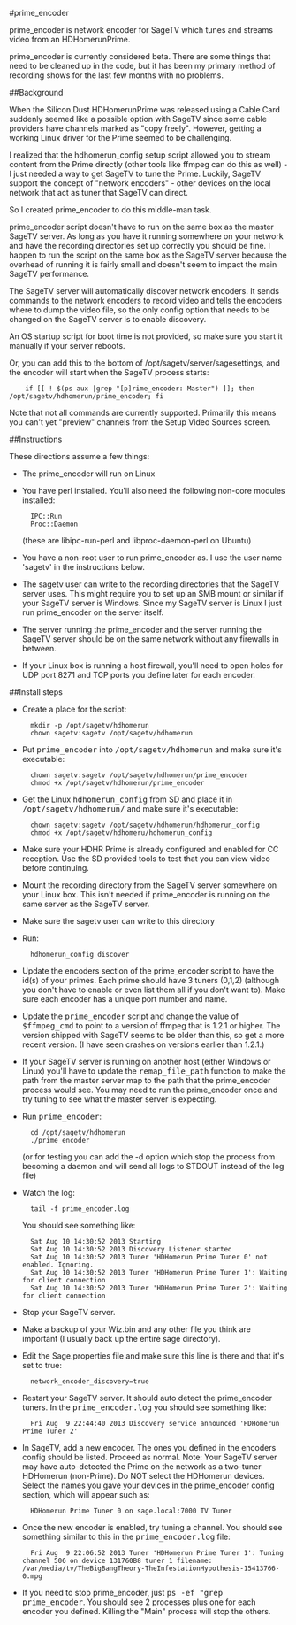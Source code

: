 #prime_encoder

prime_encoder is network encoder for SageTV which tunes and streams video from an HDHomerunPrime.

prime_encoder is currently considered beta. There are some things that need to be cleaned up in
the code, but it has been my primary method of recording shows for the last few months with no problems.

##Background

When the Silicon Dust HDHomerunPrime was released using a Cable Card suddenly seemed like a possible
option with SageTV since some cable providers have channels marked as "copy freely". However, getting
a working Linux driver for the Prime seemed to be challenging.

I realized that the hdhomerun_config setup script allowed you to stream content from the Prime directly
(other tools like ffmpeg can do this as well) - I just needed a way to get SageTV to tune the Prime.
Luckily, SageTV support the concept of "network encoders" - other devices on the local network that act
as tuner that SageTV can direct.

So I created prime_encoder to do this middle-man task.

prime_encoder script doesn't have to run on the same box as the master SageTV server. As long as you
have it running somewhere on your network and have the recording directories set up correctly you
should be fine. I happen to run the script on the same box as the SageTV server because the overhead of
running it is fairly small and doesn't seem to impact the main SageTV performance.

The SageTV server will automatically discover network encoders. It sends commands to the network encoders
to record video and tells the encoders where to dump the video file, so the only config option that needs to
be changed on the SageTV server is to enable discovery.

An OS startup script for boot time is not provided, so make sure you start it manually if your server reboots.

Or, you can add this to the bottom of /opt/sagetv/server/sagesettings, and the encoder will start when
the SageTV process starts:

        if [[ ! $(ps aux |grep "[p]rime_encoder: Master") ]]; then /opt/sagetv/hdhomerun/prime_encoder; fi

Note that not all commands are currently supported. Primarily this means you can't yet "preview" channels
from the Setup Video Sources screen.

##Instructions

These directions assume a few things:

* The prime_encoder will run on Linux
* You have perl installed. You'll also need the following non-core modules installed:

        IPC::Run
        Proc::Daemon
   
  (these are libipc-run-perl and libproc-daemon-perl on Ubuntu)

* You have a non-root user to run prime_encoder as.  I use the user name 'sagetv' in the instructions below.
* The sagetv user can write to the recording directories that the SageTV server uses. This might require
  you to set up an SMB mount or similar if your SageTV server is Windows. Since my SageTV server is Linux
  I just run prime_encoder on the server itself.
* The server running the prime_encoder and the server running the SageTV server should be on the same
  network without any firewalls in between.
* If your Linux box is running a host firewall, you'll need to open holes for UDP port 8271 and TCP
  ports you define later for each encoder.

##Install steps

* Create a place for the script:

        mkdir -p /opt/sagetv/hdhomerun
        chown sagetv:sagetv /opt/sagetv/hdhomerun

* Put <tt>prime_encoder</tt> into <tt>/opt/sagetv/hdhomerun</tt> and make sure it's executable:
 
        chown sagetv:sagetv /opt/sagetv/hdhomerun/prime_encoder
        chmod +x /opt/sagetv/hdhomerun/prime_encoder

* Get the Linux <tt>hdhomerun_config</tt> from SD and place it in <tt>/opt/sagetv/hdhomerun/</tt>
  and make sure it's executable:

        chown sagetv:sagetv /opt/sagetv/hdhomerun/hdhomerun_config
        chmod +x /opt/sagetv/hdhomeru/hdhomerun_config

* Make sure your HDHR Prime is already configured and enabled for CC reception. Use the SD provided tools
  to test that you can view video before continuing.
* Mount the recording directory from the SageTV server somewhere on your Linux box. This isn't needed if
  prime_encoder is running on the same server as the SageTV server.
* Make sure the sagetv user can write to this directory
* Run:

        hdhomerun_config discover

* Update the encoders section of the prime_encoder script to have the id(s) of your primes. Each prime
  should have 3 tuners (0,1,2) (although you don't have to enable or even list them all if you don't want
  to). Make sure each encoder has a unique port number and name.
* Update the <tt>prime_encoder</tt> script and change the value of <tt>$ffmpeg_cmd</tt> to point to a
  version of ffmpeg that is 1.2.1 or higher. The version shipped with SageTV seems to be older than this,
  so get a more recent version. (I have seen crashes on versions earlier than 1.2.1.)
* If your SageTV server is running on another host (either Windows or Linux) you'll have to update
  the <tt>remap_file_path</tt> function to make the path from the master server map to the path that the
  prime_encoder process would see.  You may need to run the prime_encoder once and try tuning to see
  what the master server is expecting.
* Run <tt>prime_encoder</tt>:

        cd /opt/sagetv/hdhomerun
        ./prime_encoder

   (or for testing you can add the -d option which stop the process from becoming a daemon and will
   send all logs to STDOUT instead of the log file)

* Watch the log:

        tail -f prime_encoder.log

  You should see something like:

        Sat Aug 10 14:30:52 2013 Starting
        Sat Aug 10 14:30:52 2013 Discovery Listener started
        Sat Aug 10 14:30:52 2013 Tuner 'HDHomerun Prime Tuner 0' not enabled. Ignoring.
        Sat Aug 10 14:30:52 2013 Tuner 'HDHomerun Prime Tuner 1': Waiting for client connection
        Sat Aug 10 14:30:52 2013 Tuner 'HDHomerun Prime Tuner 2': Waiting for client connection

* Stop your SageTV server.

* Make a backup of your Wiz.bin and any other file you think are important (I usually back up the entire
  sage directory).

* Edit the Sage.properties file and make sure this line is there and that it's set to true:

        network_encoder_discovery=true

* Restart your SageTV server. It should auto detect the prime_encoder tuners. In the <tt>prime_encoder.log</tt>
  you should see something like:

        Fri Aug  9 22:44:40 2013 Discovery service announced 'HDHomerun Prime Tuner 2'

* In SageTV, add a new encoder. The ones you defined in the encoders config should be listed. Proceed
  as normal. Note: Your SageTV server may have auto-detected the Prime on the network as a two-tuner
  HDHomerun (non-Prime). Do NOT select the HDHomerun devices. Select the names you gave your devices
  in the prime_encoder config section, which will appear such as:

        HDHomerun Prime Tuner 0 on sage.local:7000 TV Tuner

* Once the new encoder is enabled, try tuning a channel. You should see something similar to this in the
  <tt>prime_encoder.log</tt> file:

        Fri Aug  9 22:06:52 2013 Tuner 'HDHomerun Prime Tuner 1': Tuning channel 506 on device 131760B8 tuner 1 filename: /var/media/tv/TheBigBangTheory-TheInfestationHypothesis-15413766-0.mpg

* If you need to stop prime_encoder, just <tt>ps -ef "grep prime_encoder</tt>. You should see 2 processes plus
  one for each encoder you defined. Killing the "Main" process will stop the others.
